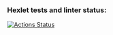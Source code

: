 ### Hexlet tests and linter status:
[![Actions Status](https://github.com/diramiraz/qa-engineer-project-84/actions/workflows/hexlet-check.yml/badge.svg)](https://github.com/diramiraz/qa-engineer-project-84/actions)